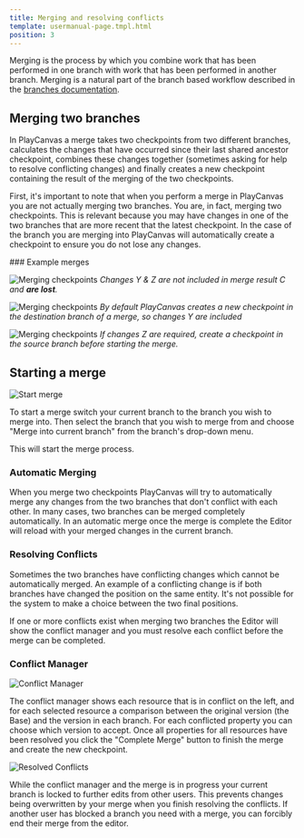 ```yaml
---
title: Merging and resolving conflicts
template: usermanual-page.tmpl.html
position: 3
---
```


Merging is the process by which you combine work that has been performed in one branch with work that has been performed in another branch. Merging is a natural part of the branch based workflow described in the [branches documentation][1].

## Merging two branches

In PlayCanvas a merge takes two checkpoints from two different branches, calculates the changes that have occurred since their last shared ancestor checkpoint, combines these changes together (sometimes asking for help to resolve conflicting changes) and finally creates a new checkpoint containing the result of the merging of the two checkpoints.

First, it's important to note that when you perform a merge in PlayCanvas you are not actually merging two branches. You are, in fact, merging two checkpoints. This is relevant because you may have changes in one of the two branches that are more recent that the latest checkpoint. In the case of the branch you are merging into PlayCanvas will automatically create a checkpoint to ensure you do not lose any changes.

### Example merges

![Merging checkpoints][6]
*Changes Y & Z are not included in merge result C and **are lost**.*

![Merging checkpoints][7]
*By default PlayCanvas creates a new checkpoint in the destination branch of a merge, so changes Y are included*

![Merging checkpoints][8]
*If changes Z are required, create a checkpoint in the source branch before starting the merge.*


## Starting a merge

![Start merge][3]

To start a merge switch your current branch to the branch you wish to merge into. Then select the branch that you wish to merge from and choose "Merge into current branch" from the branch's drop-down menu.

This will start the merge process.

### Automatic Merging

When you merge two checkpoints PlayCanvas will try to automatically merge any changes from the two branches that don't conflict with each other. In many cases, two branches can be merged completely automatically. In an automatic merge once the merge is complete the Editor will reload with your merged changes in the current branch.

### Resolving Conflicts

Sometimes the two branches have conflicting changes which cannot be automatically merged. An example of a conflicting change is if both branches have changed the position on the same entity. It's not possible for the system to make a choice between the two final positions.

If one or more conflicts exist when merging two branches the Editor will show the conflict manager and you must resolve each conflict before the merge can be completed.

### Conflict Manager

![Conflict Manager][4]

The conflict manager shows each resource that is in conflict on the left, and for each selected resource a comparison between the original version (the Base) and the version in each branch. For each conflicted property you can choose which version to accept. Once all properties for all resources have been resolved you click the "Complete Merge" button to finish the merge and create the new checkpoint.

![Resolved Conflicts][5]

While the conflict manager and the merge is in progress your current branch is locked to further edits from other users. This prevents changes being overwritten by your merge when you finish resolving the conflicts. If another user has blocked a branch you need with a merge, you can forcibly end their merge from the editor.

[1]: /user-manual/version-control/branches

[3]: /images/user-manual/version-control/start-merge.jpg
[4]: /images/user-manual/version-control/conflict-manager.jpg
[5]: /images/user-manual/version-control/conflicts-resolved.jpg

[6]: /images/user-manual/version-control/merging-checkpoints-1.png
[7]: /images/user-manual/version-control/merging-checkpoints-2.png
[8]: /images/user-manual/version-control/merging-checkpoints-3.png
